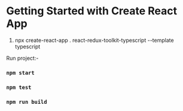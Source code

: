 # Getting Started with Create React App
1. npx create-react-app . react-redux-toolkit-typescript --template typescript






Run project:-
### `npm start`
### `npm test`
### `npm run build`

